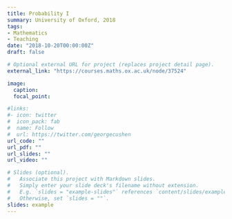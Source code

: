 ```yaml
---
title: Probability I
summary: University of Oxford, 2018
tags:
- Mathematics
- Teaching
date: "2018-10-20T00:00:00Z"
draft: false

# Optional external URL for project (replaces project detail page).
external_link: "https://courses.maths.ox.ac.uk/node/37524"

image:
  caption:
  focal_point:

#links:
#- icon: twitter
#  icon_pack: fab
#  name: Follow
#  url: https://twitter.com/georgecushen
url_code: ""
url_pdf: ""
url_slides: ""
url_video: ""

# Slides (optional).
#   Associate this project with Markdown slides.
#   Simply enter your slide deck's filename without extension.
#   E.g. `slides = "example-slides"` references `content/slides/example-slides.md`.
#   Otherwise, set `slides = ""`.
slides: example
---
```

